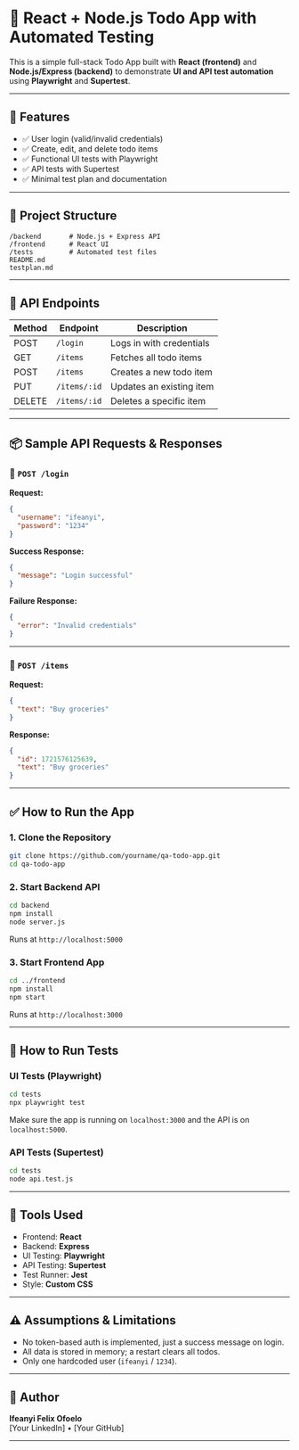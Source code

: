 
# 📝 React + Node.js Todo App with Automated Testing

This is a simple full-stack Todo App built with **React (frontend)** and **Node.js/Express (backend)** to demonstrate **UI and API test automation** using **Playwright** and **Supertest**.

---

## 🚀 Features

- ✅ User login (valid/invalid credentials)
- ✅ Create, edit, and delete todo items
- ✅ Functional UI tests with Playwright
- ✅ API tests with Supertest
- ✅ Minimal test plan and documentation

---

## 📁 Project Structure

```
/backend       # Node.js + Express API
/frontend      # React UI
/tests         # Automated test files
README.md
testplan.md
```

---

## 📡 API Endpoints

| Method | Endpoint        | Description               |
|--------|------------------|---------------------------|
| POST   | `/login`         | Logs in with credentials  |
| GET    | `/items`         | Fetches all todo items    |
| POST   | `/items`         | Creates a new todo item   |
| PUT    | `/items/:id`     | Updates an existing item  |
| DELETE | `/items/:id`     | Deletes a specific item   |

---

## 📦 Sample API Requests & Responses

### 🔐 `POST /login`

**Request:**
```json
{
  "username": "ifeanyi",
  "password": "1234"
}
```

**Success Response:**
```json
{
  "message": "Login successful"
}
```

**Failure Response:**
```json
{
  "error": "Invalid credentials"
}
```

---

### 🧾 `POST /items`

**Request:**
```json
{
  "text": "Buy groceries"
}
```

**Response:**
```json
{
  "id": 1721576125639,
  "text": "Buy groceries"
}
```

---

## ✅ How to Run the App

### 1. Clone the Repository

```bash
git clone https://github.com/yourname/qa-todo-app.git
cd qa-todo-app
```

### 2. Start Backend API

```bash
cd backend
npm install
node server.js
```

Runs at `http://localhost:5000`

### 3. Start Frontend App

```bash
cd ../frontend
npm install
npm start
```

Runs at `http://localhost:3000`

---

## 🧪 How to Run Tests

### UI Tests (Playwright)

```bash
cd tests
npx playwright test
```

Make sure the app is running on `localhost:3000` and the API is on `localhost:5000`.

### API Tests (Supertest)

```bash
cd tests
node api.test.js
```

---

## 🧰 Tools Used

- Frontend: **React**
- Backend: **Express**
- UI Testing: **Playwright**
- API Testing: **Supertest**
- Test Runner: **Jest**
- Style: **Custom CSS**

---

## ⚠️ Assumptions & Limitations

- No token-based auth is implemented, just a success message on login.
- All data is stored in memory; a restart clears all todos.
- Only one hardcoded user (`ifeanyi` / `1234`).

---

## 📎 Author

**Ifeanyi Felix Ofoelo**  
[Your LinkedIn] • [Your GitHub]

---
